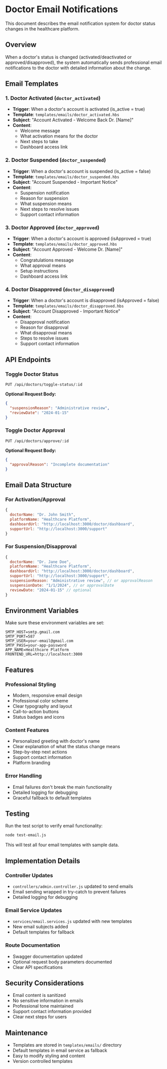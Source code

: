 # Doctor Email Notifications

This document describes the email notification system for doctor status changes in the healthcare platform.

## Overview

When a doctor's status is changed (activated/deactivated or approved/disapproved), the system automatically sends professional email notifications to the doctor with detailed information about the change.

## Email Templates

### 1. Doctor Activated (`doctor_activated`)
- **Trigger**: When a doctor's account is activated (is_active = true)
- **Template**: `templates/emails/doctor_activated.hbs`
- **Subject**: "Account Activated - Welcome Back Dr. [Name]"
- **Content**: 
  - Welcome message
  - What activation means for the doctor
  - Next steps to take
  - Dashboard access link

### 2. Doctor Suspended (`doctor_suspended`)
- **Trigger**: When a doctor's account is suspended (is_active = false)
- **Template**: `templates/emails/doctor_suspended.hbs`
- **Subject**: "Account Suspended - Important Notice"
- **Content**:
  - Suspension notification
  - Reason for suspension
  - What suspension means
  - Next steps to resolve issues
  - Support contact information

### 3. Doctor Approved (`doctor_approved`)
- **Trigger**: When a doctor's account is approved (isApproved = true)
- **Template**: `templates/emails/doctor_approved.hbs`
- **Subject**: "Account Approved - Welcome Dr. [Name]"
- **Content**:
  - Congratulations message
  - What approval means
  - Setup instructions
  - Dashboard access link

### 4. Doctor Disapproved (`doctor_disapproved`)
- **Trigger**: When a doctor's account is disapproved (isApproved = false)
- **Template**: `templates/emails/doctor_disapproved.hbs`
- **Subject**: "Account Disapproved - Important Notice"
- **Content**:
  - Disapproval notification
  - Reason for disapproval
  - What disapproval means
  - Steps to resolve issues
  - Support contact information

## API Endpoints

### Toggle Doctor Status
```
PUT /api/doctors/toggle-status/:id
```

**Optional Request Body:**
```json
{
  "suspensionReason": "Administrative review",
  "reviewDate": "2024-01-15"
}
```

### Toggle Doctor Approval
```
PUT /api/doctors/approve/:id
```

**Optional Request Body:**
```json
{
  "approvalReason": "Incomplete documentation"
}
```

## Email Data Structure

### For Activation/Approval
```javascript
{
  doctorName: "Dr. John Smith",
  platformName: "Healthcare Platform",
  dashboardUrl: "http://localhost:3000/doctor/dashboard",
  supportUrl: "http://localhost:3000/support"
}
```

### For Suspension/Disapproval
```javascript
{
  doctorName: "Dr. Jane Doe",
  platformName: "Healthcare Platform",
  dashboardUrl: "http://localhost:3000/doctor/dashboard",
  supportUrl: "http://localhost:3000/support",
  suspensionReason: "Administrative review", // or approvalReason
  suspensionDate: "1/1/2024", // or approvalDate
  reviewDate: "2024-01-15" // optional
}
```

## Environment Variables

Make sure these environment variables are set:

```env
SMTP_HOST=smtp.gmail.com
SMTP_PORT=587
SMTP_USER=your-email@gmail.com
SMTP_PASS=your-app-password
APP_NAME=Healthcare Platform
FRONTEND_URL=http://localhost:3000
```

## Features

### Professional Styling
- Modern, responsive email design
- Professional color scheme
- Clear typography and layout
- Call-to-action buttons
- Status badges and icons

### Content Features
- Personalized greeting with doctor's name
- Clear explanation of what the status change means
- Step-by-step next actions
- Support contact information
- Platform branding

### Error Handling
- Email failures don't break the main functionality
- Detailed logging for debugging
- Graceful fallback to default templates

## Testing

Run the test script to verify email functionality:

```bash
node test-email.js
```

This will test all four email templates with sample data.

## Implementation Details

### Controller Updates
- `controllers/admin.controller.js` updated to send emails
- Email sending wrapped in try-catch to prevent failures
- Detailed logging for debugging

### Email Service Updates
- `services/email.services.js` updated with new templates
- New email subjects added
- Default templates for fallback

### Route Documentation
- Swagger documentation updated
- Optional request body parameters documented
- Clear API specifications

## Security Considerations

- Email content is sanitized
- No sensitive information in emails
- Professional tone maintained
- Support contact information provided
- Clear next steps for users

## Maintenance

- Templates are stored in `templates/emails/` directory
- Default templates in email service as fallback
- Easy to modify styling and content
- Version controlled templates 